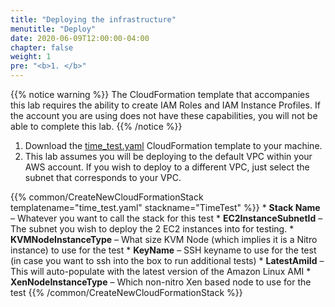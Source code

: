 ```yaml
---
title: "Deploying the infrastructure"
menutitle: "Deploy"
date: 2020-06-09T12:00:00-04:00
chapter: false
weight: 1
pre: "<b>1. </b>"
---
```


{{% notice warning %}}
The CloudFormation template that accompanies this lab requires the ability to create IAM Roles and IAM Instance Profiles.  If the account you are using does not have these capabilities, you will not be able to complete this lab.
{{% /notice %}}


1. Download the [time_test.yaml](/Performance/100_Clock_Source_Performance/Code/time_test.yaml) CloudFormation template to your machine.
1. This lab assumes you will be deploying to the default VPC within your AWS account.  If you wish to deploy to a different VPC, just select the subnet that corresponds to your VPC.

{{% common/CreateNewCloudFormationStack templatename="time_test.yaml" stackname="TimeTest" %}}
    * **Stack Name** – Whatever you want to call the stack for this test
    * **EC2InstanceSubnetId** – The subnet you wish to deploy the 2 EC2 instances into for testing.
    * **KVMNodeInstanceType** – What size KVM Node (which implies it is a Nitro instance) to use for the test
    * **KeyName** – SSH keyname to use for the test (in case you want to ssh into the box to run additional tests)
    * **LatestAmiId** – This will auto-populate with the latest version of the Amazon Linux AMI
    * **XenNodeInstanceType** – Which non-nitro Xen based node to use for the test
{{% /common/CreateNewCloudFormationStack %}}
